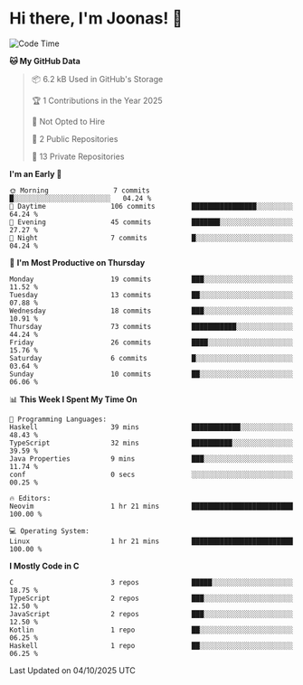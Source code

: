 <!--<a href="https://github.com/anuraghazra/github-readme-stats">
  <img align="center" height=200 src="https://readme-stats-git-main-joonas45s-projects.vercel.app/api?username=Joonas45&hide=stars&show_icons=true&theme=monokai" />
</a>
<a href="">
  <img align="center" width=300 src="https://readme-stats-git-main-joonas45s-projects.vercel.app/api/top-langs?username=Joonas45&theme=monokai&layout=compact" />
</a>-->
<!--
<a href="">
  <img align="center" height=125 width=600 src="https://readme-stats-git-main-joonas45s-projects.vercel.app/api/wakatime?username=Joonas45&theme=monokai&layout=compact" />
</a>
-->

# Hi there, I'm Joonas! :wave:


<!--START_SECTION:waka-->
![Code Time](http://img.shields.io/badge/Code%20Time-271%20hrs%207%20mins-blue)

**🐱 My GitHub Data** 

> 📦 6.2 kB Used in GitHub's Storage 
 > 
> 🏆 1 Contributions in the Year 2025
 > 
> 🚫 Not Opted to Hire
 > 
> 📜 2 Public Repositories 
 > 
> 🔑 13 Private Repositories 
 > 
**I'm an Early 🐤** 

```text
🌞 Morning                7 commits           █░░░░░░░░░░░░░░░░░░░░░░░░   04.24 % 
🌆 Daytime                106 commits         ████████████████░░░░░░░░░   64.24 % 
🌃 Evening                45 commits          ███████░░░░░░░░░░░░░░░░░░   27.27 % 
🌙 Night                  7 commits           █░░░░░░░░░░░░░░░░░░░░░░░░   04.24 % 
```
📅 **I'm Most Productive on Thursday** 

```text
Monday                   19 commits          ███░░░░░░░░░░░░░░░░░░░░░░   11.52 % 
Tuesday                  13 commits          ██░░░░░░░░░░░░░░░░░░░░░░░   07.88 % 
Wednesday                18 commits          ███░░░░░░░░░░░░░░░░░░░░░░   10.91 % 
Thursday                 73 commits          ███████████░░░░░░░░░░░░░░   44.24 % 
Friday                   26 commits          ████░░░░░░░░░░░░░░░░░░░░░   15.76 % 
Saturday                 6 commits           █░░░░░░░░░░░░░░░░░░░░░░░░   03.64 % 
Sunday                   10 commits          ██░░░░░░░░░░░░░░░░░░░░░░░   06.06 % 
```


📊 **This Week I Spent My Time On** 

```text
💬 Programming Languages: 
Haskell                  39 mins             ████████████░░░░░░░░░░░░░   48.43 % 
TypeScript               32 mins             ██████████░░░░░░░░░░░░░░░   39.59 % 
Java Properties          9 mins              ███░░░░░░░░░░░░░░░░░░░░░░   11.74 % 
conf                     0 secs              ░░░░░░░░░░░░░░░░░░░░░░░░░   00.25 % 

🔥 Editors: 
Neovim                   1 hr 21 mins        █████████████████████████   100.00 % 

💻 Operating System: 
Linux                    1 hr 21 mins        █████████████████████████   100.00 % 
```

**I Mostly Code in C** 

```text
C                        3 repos             █████░░░░░░░░░░░░░░░░░░░░   18.75 % 
TypeScript               2 repos             ███░░░░░░░░░░░░░░░░░░░░░░   12.50 % 
JavaScript               2 repos             ███░░░░░░░░░░░░░░░░░░░░░░   12.50 % 
Kotlin                   1 repo              ██░░░░░░░░░░░░░░░░░░░░░░░   06.25 % 
Haskell                  1 repo              ██░░░░░░░░░░░░░░░░░░░░░░░   06.25 % 
```




 Last Updated on 04/10/2025 UTC
<!--END_SECTION:waka-->

